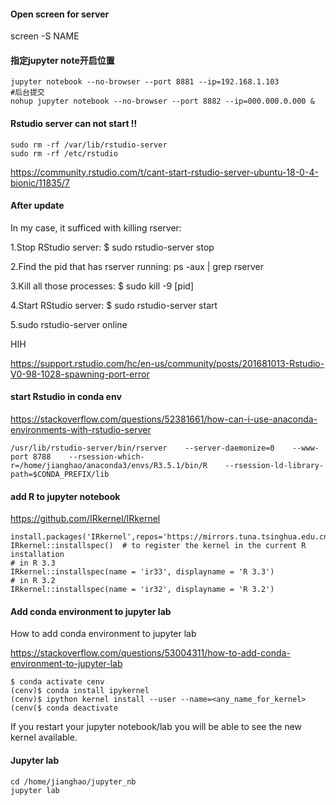#### Open screen for server
screen -S NAME

#### 指定jupyter note开启位置
```
jupyter notebook --no-browser --port 8881 --ip=192.168.1.103
#后台提交
nohup jupyter notebook --no-browser --port 8882 --ip=000.000.0.000 &
```

#### Rstudio server can not start !!
```
sudo rm -rf /var/lib/rstudio-server
sudo rm -rf /etc/rstudio
```
https://community.rstudio.com/t/cant-start-rstudio-server-ubuntu-18-0-4-bionic/11835/7
#### After update
In my case, it sufficed with killing rserver:

1.Stop RStudio server: $ sudo rstudio-server stop

2.Find the pid that has rserver running: ps -aux | grep rserver

3.Kill all those processes: $ sudo kill -9 [pid]

4.Start RStudio server: $ sudo rstudio-server start

5.sudo rstudio-server online

HIH

https://support.rstudio.com/hc/en-us/community/posts/201681013-Rstudio-V0-98-1028-spawning-port-error
#### start Rstudio in conda env
https://stackoverflow.com/questions/52381661/how-can-i-use-anaconda-environments-with-rstudio-server
```
/usr/lib/rstudio-server/bin/rserver    --server-daemonize=0    --www-port 8788    --rsession-which-r=/home/jianghao/anaconda3/envs/R3.5.1/bin/R    --rsession-ld-library-path=$CONDA_PREFIX/lib
```
#### add R to jupyter notebook 
https://github.com/IRkernel/IRkernel
```
install.packages('IRkernel',repos='https://mirrors.tuna.tsinghua.edu.cn/CRAN/')
IRkernel::installspec()  # to register the kernel in the current R installation
# in R 3.3
IRkernel::installspec(name = 'ir33', displayname = 'R 3.3')
# in R 3.2
IRkernel::installspec(name = 'ir32', displayname = 'R 3.2')
```
#### Add conda environment to jupyter lab
How to add conda environment to jupyter lab

https://stackoverflow.com/questions/53004311/how-to-add-conda-environment-to-jupyter-lab
```
$ conda activate cenv
(cenv)$ conda install ipykernel
(cenv)$ ipython kernel install --user --name=<any_name_for_kernel>
(cenv($ conda deactivate
```
If you restart your jupyter notebook/lab you will be able to see the new kernel available.
#### Jupyter lab 
```
cd /home/jianghao/jupyter_nb
jupyter lab
```
